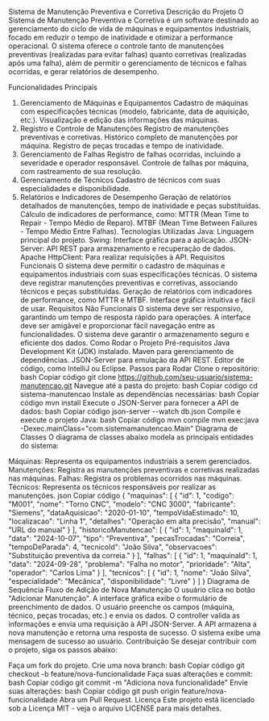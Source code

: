 Sistema de Manutenção Preventiva e Corretiva
Descrição do Projeto
O Sistema de Manutenção Preventiva e Corretiva é um software destinado ao gerenciamento do ciclo de vida de máquinas e equipamentos industriais, focado em reduzir o tempo de inatividade e otimizar a performance operacional. O sistema oferece o controle tanto de manutenções preventivas (realizadas para evitar falhas) quanto corretivas (realizadas após uma falha), além de permitir o gerenciamento de técnicos e falhas ocorridas, e gerar relatórios de desempenho.

Funcionalidades Principais
1. Gerenciamento de Máquinas e Equipamentos
Cadastro de máquinas com especificações técnicas (modelo, fabricante, data de aquisição, etc.).
Visualização e edição das informações das máquinas.
2. Registro e Controle de Manutenções
Registro de manutenções preventivas e corretivas.
Histórico completo de manutenções por máquina.
Registro de peças trocadas e tempo de inatividade.
3. Gerenciamento de Falhas
Registro de falhas ocorridas, incluindo a severidade e operador responsável.
Controle de falhas por máquina, com rastreamento de sua resolução.
4. Gerenciamento de Técnicos
Cadastro de técnicos com suas especialidades e disponibilidade.
5. Relatórios e Indicadores de Desempenho
Geração de relatórios detalhados de manutenções, tempo de inatividade e peças substituídas.
Cálculo de indicadores de performance, como:
MTTR (Mean Time to Repair - Tempo Médio de Reparo).
MTBF (Mean Time Between Failures - Tempo Médio Entre Falhas).
Tecnologias Utilizadas
Java: Linguagem principal do projeto.
Swing: Interface gráfica para a aplicação.
JSON-Server: API REST para armazenamento e recuperação de dados.
Apache HttpClient: Para realizar requisições à API.
Requisitos Funcionais
O sistema deve permitir o cadastro de máquinas e equipamentos industriais com suas especificações técnicas.
O sistema deve registrar manutenções preventivas e corretivas, associando técnicos e peças substituídas.
Geração de relatórios com indicadores de performance, como MTTR e MTBF.
Interface gráfica intuitiva e fácil de usar.
Requisitos Não Funcionais
O sistema deve ser responsivo, garantindo um tempo de resposta rápido para operações.
A interface deve ser amigável e proporcionar fácil navegação entre as funcionalidades.
O sistema deve garantir o armazenamento seguro e eficiente dos dados.
Como Rodar o Projeto
Pré-requisitos
Java Development Kit (JDK) instalado.
Maven para gerenciamento de dependências.
JSON-Server para emulação da API REST.
Editor de código, como IntelliJ ou Eclipse.
Passos para Rodar
Clone o repositório:
bash
Copiar código
git clone https://github.com/seu-usuario/sistema-manutencao.git
Navegue até a pasta do projeto:
bash
Copiar código
cd sistema-manutencao
Instale as dependências necessárias:
bash
Copiar código
mvn install
Execute o JSON-Server para fornecer a API de dados:
bash
Copiar código
json-server --watch db.json
Compile e execute o projeto Java:
bash
Copiar código
mvn compile
mvn exec:java -Dexec.mainClass="com.sistemamanutencao.Main"
Diagrama de Classes
O diagrama de classes abaixo modela as principais entidades do sistema:

Máquinas: Representa os equipamentos industriais a serem gerenciados.
Manutenções: Registra as manutenções preventivas e corretivas realizadas nas máquinas.
Falhas: Registra os problemas ocorridos nas máquinas.
Técnicos: Representa os técnicos responsáveis por realizar as manutenções.
json
Copiar código
{
  "maquinas": [
    {
      "id": 1,
      "codigo": "M001",
      "nome": "Torno CNC",
      "modelo": "CNC 3000",
      "fabricante": "Siemens",
      "dataAquisicao": "2020-01-10",
      "tempoVidaEstimado": 10,
      "localizacao": "Linha 1",
      "detalhes": "Operação em alta precisão",
      "manual": "URL do manual"
    }
  ],
  "historicoManutencao": [
    {
      "id": 1,
      "maquinaId": 1,
      "data": "2024-10-07",
      "tipo": "Preventiva",
      "pecasTrocadas": "Correia",
      "tempoDeParada": 4,
      "tecnicoId": "João Silva",
      "observacoes": "Substituição preventiva da correia."
    }
  ],
  "falhas": [
    {
      "id": 1,
      "maquinaId": 1,
      "data": "2024-09-28",
      "problema": "Falha no motor",
      "prioridade": "Alta",
      "operador": "Carlos Lima"
    }
  ],
  "tecnicos": [
    {
      "id": 1,
      "nome": "João Silva",
      "especialidade": "Mecânica",
      "disponibilidade": "Livre"
    }
  ]
}
Diagrama de Sequência
Fluxo de Adição de Nova Manutenção
O usuário clica no botão "Adicionar Manutenção".
A interface gráfica exibe o formulário de preenchimento de dados.
O usuário preenche os campos (máquina, técnico, peças trocadas, etc.) e envia os dados.
O controller valida as informações e envia uma requisição à API JSON-Server.
A API armazena a nova manutenção e retorna uma resposta de sucesso.
O sistema exibe uma mensagem de sucesso ao usuário.
Contribuição
Se desejar contribuir com o projeto, siga os passos abaixo:

Faça um fork do projeto.
Crie uma nova branch:
bash
Copiar código
git checkout -b feature/nova-funcionalidade
Faça suas alterações e commit:
bash
Copiar código
git commit -m "Adiciona nova funcionalidade"
Envie suas alterações:
bash
Copiar código
git push origin feature/nova-funcionalidade
Abra um Pull Request.
Licença
Este projeto está licenciado sob a Licença MIT - veja o arquivo LICENSE para mais detalhes.

